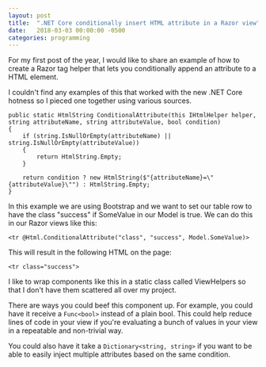 ```yaml
---
layout: post
title:  ".NET Core conditionally insert HTML attribute in a Razor view"
date:   2018-03-03 00:00:00 -0500
categories: programming
---
```


For my first post of the year, I would like to share an example of how to create a Razor tag helper that lets you
conditionally append an attribute to a HTML element.

I couldn't find any examples of this that worked with the new .NET Core hotness so I pieced one together using
various sources.


```
public static HtmlString ConditionalAttribute(this IHtmlHelper helper, string attributeName, string attributeValue, bool condition)
{
    if (string.IsNullOrEmpty(attributeName) || string.IsNullOrEmpty(attributeValue))
    {
        return HtmlString.Empty;
    }

    return condition ? new HtmlString($"{attributeName}=\"{attributeValue}\"") : HtmlString.Empty;
}
```

In this example we are using Bootstrap and we want to set our table row to have the class "success" if SomeValue 
in our Model is true. We can do this in our Razor views like this:

```
<tr @Html.ConditionalAttribute("class", "success", Model.SomeValue)>
```

This will result in the following HTML on the page:

```
<tr class="success">
```

I like to wrap components like this in a static class called ViewHelpers so that I don't have them scattered all over
my project.

There are ways you could beef this component up. For example, you could have it receive a `Func<bool>` instead of a plain bool. This could help reduce lines of code in your view if you're evaluating a bunch of values in your view 
in a repeatable and non-trivial way.

You could also have it take a `Dictionary<string, string>` if you want to be able to easily inject multiple attributes
based on the same condition.
